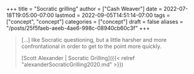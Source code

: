 +++
title = "Socratic grilling"
author = ["Cash Weaver"]
date = 2022-07-18T19:05:00-07:00
lastmod = 2022-09-05T14:51:14-07:00
tags = ["concept", "concept"]
categories = ["concept"]
draft = false
aliases = "/posts/25f5faeb-aeeb-4ae6-998c-08940cb60c3f"
+++

> [...] like Socratic questioning, but a little harsher and more confrontational in order to get to the point more quickly.
>
> [Scott Alexander | Socratic Grilling]({{< relref "alexanderSocraticGrilling2020.md" >}})
